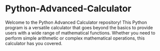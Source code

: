 # Python-Advanced-Calculator
Welcome to the Python Advanced Calculator repository! This Python program is a versatile calculator that goes beyond the basics to provide users with a wide range of mathematical functions. Whether you need to perform simple arithmetic or complex mathematical operations, this calculator has you covered.
